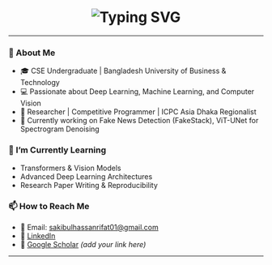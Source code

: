 <h1 align="center">
  <img src="https://readme-typing-svg.demolab.com?font=Fira+Code&weight=680&size=25&duration=3500&pause=500&color=A225F7&center=true&vCenter=true&width=600&height=45&lines=Hey+there!+This+is+Rifat+😊;Welcome+to+my+profile+🧡" alt="Typing SVG" />
</h1>

---

### 👋 About Me

- 🎓 CSE Undergraduate | Bangladesh University of Business & Technology
- 💻 Passionate about Deep Learning, Machine Learning, and Computer Vision
- 🧠 Researcher | Competitive Programmer | ICPC Asia Dhaka Regionalist
- 🚀 Currently working on Fake News Detection (FakeStack), ViT-UNet for Spectrogram Denoising

### 🌱 I’m Currently Learning
- Transformers & Vision Models
- Advanced Deep Learning Architectures
- Research Paper Writing & Reproducibility

### 📫 How to Reach Me
- 📧 Email: sakibulhassanrifat01@gmail.com
- 💼 [LinkedIn](https://www.linkedin.com/in/sakibulrifat)
- 🧠 [Google Scholar](https://scholar.google.com/) *(add your link here)*

---
